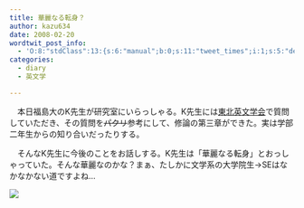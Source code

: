 ```yaml
---
title: 華麗なる転身？
author: kazu634
date: 2008-02-20
wordtwit_post_info:
  - 'O:8:"stdClass":13:{s:6:"manual";b:0;s:11:"tweet_times";i:1;s:5:"delay";i:0;s:7:"enabled";i:1;s:10:"separation";s:2:"60";s:7:"version";s:3:"3.7";s:14:"tweet_template";b:0;s:6:"status";i:2;s:6:"result";a:0:{}s:13:"tweet_counter";i:2;s:13:"tweet_log_ids";a:1:{i:0;i:3751;}s:9:"hash_tags";a:0:{}s:8:"accounts";a:1:{i:0;s:7:"kazu634";}}'
categories:
  - diary
  - 英文学

---
```

<div class="section">
<p>
    　本日福島大のK先生が研究室にいらっしゃる。K先生には<a href="http://charles.sal.tohoku.ac.jp/tohoku-eibun.html" onclick="__gaTracker('send', 'event', 'outbound-article', 'http://charles.sal.tohoku.ac.jp/tohoku-eibun.html', '東北英文学会');" target="_blank">東北英文学会</a>で質問していただき、その質問を<s>パクリ</s>参考にして、修論の第三章ができた。実は学部二年生からの知り合いだったりする。
</p>
  
<p>
    　そんなK先生に今後のことをお話しする。K先生は「華麗なる転身」とおっしゃっていた。そんな華麗なのかな？まぁ、たしかに文学系の大学院生→SEはなかなかない道ですよね…
</p>
  
<p>
<center>
</center>
</p>
  
<p>
<a href="http://flickr.com/photos/domsav/1402065021/" onclick="__gaTracker('send', 'event', 'outbound-article', 'http://flickr.com/photos/domsav/1402065021/', '');" title="wizardofid2814780070917"><img src="http://farm2.static.flickr.com/1053/1402065021_a8a935b5b4_m.jpg" /></a>
</p></p>
</div>
